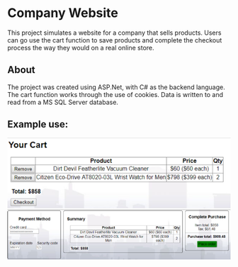 # Company Website


This project simulates a website for a company that sells products. Users can go use the cart function to save products and complete the checkout process the way they would on a real online store.

## About
The project was created using ASP.Net, with C# as the backend language. The cart function works through the use of cookies. Data is written to and read from a MS SQL Server database.


## Example use:

![Alt text](example-images/ex-img01.png?raw=true "Example 1")
![Alt text](example-images/ex-img02.png?raw=true "Example 2")